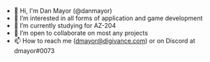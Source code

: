 - 👋 Hi, I'm Dan Mayor (@danmayor)
- 👀 I’m interested in all forms of application and game development
- 🌱 I’m currently studying for AZ-204
- 💞️ I’m open to collaborate on most any projects
- 📫 How to reach me (dmayor@digivance.com) or on Discord at dmayor#0073

